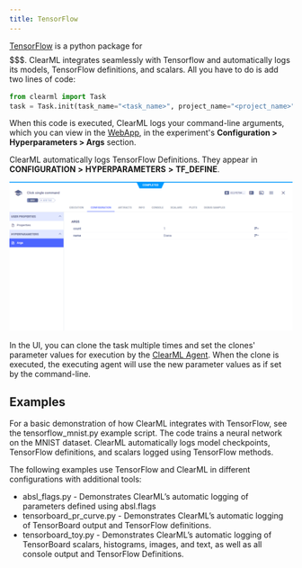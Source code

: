```yaml
---
title: TensorFlow
---
```


[TensorFlow]() is a python package for $$$$$$$$$$$$$$$$$$$. ClearML integrates 
seamlessly with Tensorflow and automatically logs its models, TensorFlow definitions, and scalars.
All you have to do is add two lines of code:

```python
from clearml import Task
task = Task.init(task_name="<task_name>", project_name="<project_name>")
```

When this code is executed, ClearML logs your command-line arguments, which you can view in the 
[WebApp](../webapp/webapp_overview.md), in the experiment's **Configuration > Hyperparameters > Args** section. 

ClearML automatically logs TensorFlow Definitions. They appear in **CONFIGURATION** **>** **HYPERPARAMETERS** **>** **TF_DEFINE**.

![click configuration](../img/integrations_click_configs.png)

In the UI, you can clone the task multiple times and set the clones' parameter values for execution by the [ClearML Agent](../clearml_agent.md).
When the clone is executed, the executing agent will use the new parameter values as if set by the command-line.

## Examples


For a basic demonstration of how ClearML integrates with TensorFlow, see the tensorflow_mnist.py example script. The code trains a neural network on the MNIST dataset. ClearML automatically logs model checkpoints, TensorFlow definitions, and scalars logged using TensorFlow methods.

The following examples use TensorFlow and ClearML in different configurations with additional tools:
* absl_flags.py -  Demonstrates ClearML’s automatic logging of parameters defined using absl.flags 
* tensorboard_pr_curve.py - Demonstrates ClearML’s automatic logging of TensorBoard output and TensorFlow definitions.
* tensorboard_toy.py - Demonstrates ClearML’s automatic logging of TensorBoard scalars, histograms, images, and text, as well as all console output and TensorFlow Definitions.